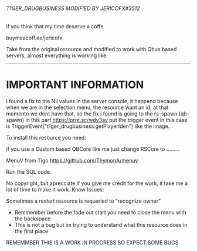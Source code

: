 ###### T1GER_DRUGBUSINESS MODIFIED BY JERICOFX#3512

if you think that my time deserve a coffe

buymeacoff.ee/jericofx

Take from the original resource and modified to work with Qbus based servers, almost everything is working like:


------------

# IMPORTANT INFORMATION

I found a fix to the Nil values in the server console, it happend because when we are in the selection menu, the resource want an id, at that momento we dont have that, so the fix i found is going to the rs-spawn (qb-spawn) in this part https://prnt.sc/wdv3av  put the trigger event in this case is       TriggerEvent("t1ger_drugbusiness:getPlayerIden") like the image.

To install this resource you need:

if you use a Custom based QBCore like me just change RSCore to .........

MenuV from Tigo https://github.com/ThymonA/menuv

Run the SQL code.

No copyright, but aprecciate if you give me credit for the work, it take me a lot of time to make it work. Know Issues:

Sometimes a restart resource is requeried to "recognize owner"

* Remmember before the fade out start you need to close the menu with the backspace
* This is not a bug but im trying  to understand what this resource does in the first place

REMEMMBER THIS IS A WORK IN PROGRESS SO EXPECT SOME BUGS
